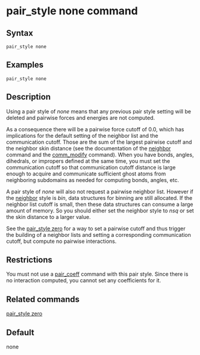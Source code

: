 # pair_style none command

## Syntax

``` LAMMPS
pair_style none
```

## Examples

``` LAMMPS
pair_style none
```

## Description

Using a pair style of *none* means that any previous pair style setting
will be deleted and pairwise forces and energies are not computed.

As a consequence there will be a pairwise force cutoff of 0.0, which has
implications for the default setting of the neighbor list and the
communication cutoff. Those are the sum of the largest pairwise cutoff
and the neighbor skin distance (see the documentation of the
[neighbor](neighbor) command and the [comm_modify](comm_modify)
command). When you have bonds, angles, dihedrals, or impropers defined
at the same time, you must set the communication cutoff so that
communication cutoff distance is large enough to acquire and communicate
sufficient ghost atoms from neighboring subdomains as needed for
computing bonds, angles, etc.

A pair style of *none* will also not request a pairwise neighbor list.
However if the [neighbor](neighbor) style is *bin*, data structures for
binning are still allocated. If the neighbor list cutoff is small, then
these data structures can consume a large amount of memory. So you
should either set the neighbor style to *nsq* or set the skin distance
to a larger value.

See the [pair_style zero](pair_zero) for a way to set a pairwise cutoff
and thus trigger the building of a neighbor lists and setting a
corresponding communication cutoff, but compute no pairwise
interactions.

## Restrictions

You must not use a [pair_coeff](pair_coeff) command with this pair
style. Since there is no interaction computed, you cannot set any
coefficients for it.

## Related commands

[pair_style zero](pair_zero)

## Default

none
